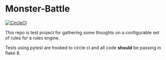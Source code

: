 # Monster-Battle

[![CircleCI](https://circleci.com/gh/m1ckr1sk/Monster-Battle.svg?style=svg)](https://circleci.com/gh/m1ckr1sk/Monster-Battle)


This repo is test project for gathering some thoughts on a configurable set of rules for a rules engine.  

Tests using pytest are hooked to circle ci and all code **should** be passing in flake 8.

